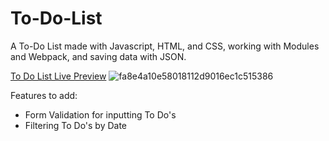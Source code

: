 # To-Do-List
A To-Do List made with Javascript, HTML, and CSS, working with Modules and Webpack, and saving data with JSON. 

[To Do List Live Preview](https://palmercurrie.github.io/To-Do-List/)
![fa8e4a10e58018112d9016ec1c515386](https://github.com/PalmerCurrie/To-Do-List/assets/129619038/3dc0d273-8fee-4112-ac08-93067c647523)

Features to add:
- Form Validation for inputting To Do's
- Filtering To Do's by Date
